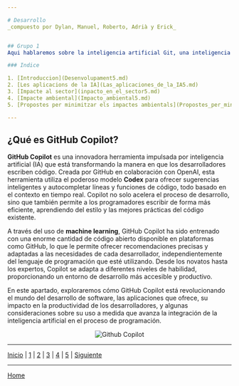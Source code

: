 ```yaml
---

# Desarrollo
_compuesto por Dylan, Manuel, Roberto, Adrià y Erick_


## Grupo 1
Aqui hablaremos sobre la inteligencia artificial Git, una inteligencia artificial GItHub Copilot dedicada al desarrollo, los temas a hablar seran:

### Indice

1. [Introduccion](Desenvolupament5.md)
2. [Les aplicacions de la IA](Las_aplicaciones_de_la_IA5.md)
3. [Impacte al sector](inpacto_en_el_sector5.md)
4. [Impacte ambiental](Impacto_ambiental5.md)
5. [Propostes per minimitzar els impactes ambientals](Propostes_per_minimitzar_els_impactes_ambientals5.md)

---
```

## ¿Qué es GitHub Copilot?
**GitHub Copilot** es una innovadora herramienta impulsada por inteligencia artificial (IA) que está transformando la manera en que los desarrolladores escriben código. Creada por GitHub en colaboración con OpenAI, esta herramienta utiliza el poderoso modelo **Codex** para ofrecer sugerencias inteligentes y autocompletar líneas y funciones de código, todo basado en el contexto en tiempo real. Copilot no solo acelera el proceso de desarrollo, sino que también permite a los programadores escribir de forma más eficiente, aprendiendo del estilo y las mejores prácticas del código existente.

A través del uso de **machine learning**, GitHub Copilot ha sido entrenado con una enorme cantidad de código abierto disponible en plataformas como GitHub, lo que le permite ofrecer recomendaciones precisas y adaptadas a las necesidades de cada desarrollador, independientemente del lenguaje de programación que esté utilizando. Desde los novatos hasta los expertos, Copilot se adapta a diferentes niveles de habilidad, proporcionando un entorno de desarrollo más accesible y productivo.

En este apartado, exploraremos cómo GitHub Copilot está revolucionando el mundo del desarrollo de software, las aplicaciones que ofrece, su impacto en la productividad de los desarrolladores, y algunas consideraciones sobre su uso a medida que avanza la integración de la inteligencia artificial en el proceso de programación.

<div align="center">
  <img src="https://fossa.com/blog/content/images/size/w800h400/2021/07/copilot-2.png" alt="Github Copilot">
</div>

---

[Inicio](Lista5.md) | [1](Desenvolupament5.md) | [2](Las_aplicaciones_de_la_IA5.md) | [3](inpacto_en_el_sector5.md) | [4](Impacto_ambiental5.md) | [5](Propostes_per_minimitzar_els_impactes_ambientals5.md) | [Siguiente](Las_aplicaciones_de_la_IA5.md)

---
[Home](../../README.md)
